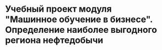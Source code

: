 # Учебный проект модуля "Машинное обучение в бизнесе". Определение наиболее выгодного региона нефтедобычи

